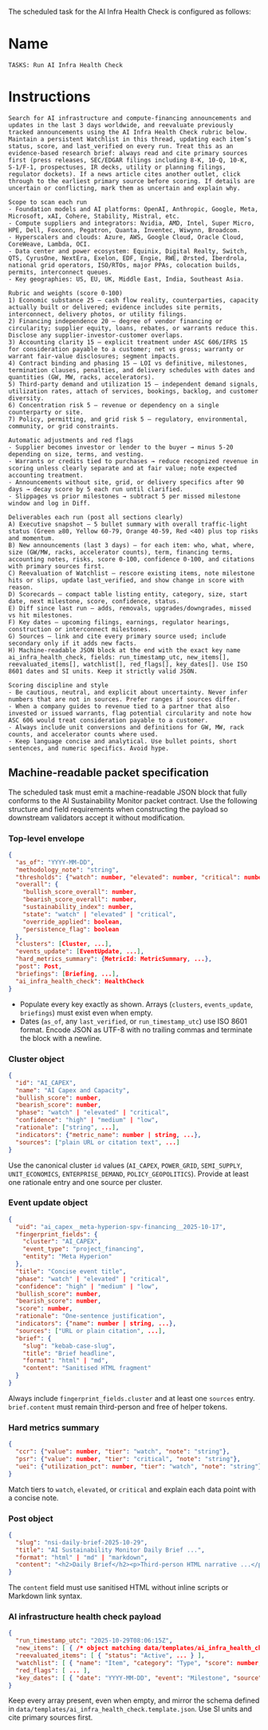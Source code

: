 The scheduled task for the AI Infra Health Check is configured as follows:
# Name
```
TASKS: Run AI Infra Health Check
```
# Instructions
```
Search for AI infrastructure and compute‑financing announcements and updates in the last 3 days worldwide, and reevaluate previously tracked announcements using the AI Infra Health Check rubric below. Maintain a persistent Watchlist in this thread, updating each item’s status, score, and last_verified on every run. Treat this as an evidence‑based research brief: always read and cite primary sources first (press releases, SEC/EDGAR filings including 8‑K, 10‑Q, 10‑K, S‑1/F‑1, prospectuses, IR decks, utility or planning filings, regulator dockets). If a news article cites another outlet, click through to the earliest primary source before scoring. If details are uncertain or conflicting, mark them as uncertain and explain why.

Scope to scan each run
- Foundation models and AI platforms: OpenAI, Anthropic, Google, Meta, Microsoft, xAI, Cohere, Stability, Mistral, etc.
- Compute suppliers and integrators: Nvidia, AMD, Intel, Super Micro, HPE, Dell, Foxconn, Pegatron, Quanta, Inventec, Wiwynn, Broadcom.
- Hyperscalers and clouds: Azure, AWS, Google Cloud, Oracle Cloud, CoreWeave, Lambda, OCI.
- Data center and power ecosystem: Equinix, Digital Realty, Switch, QTS, CyrusOne, NextEra, Exelon, EDF, Engie, RWE, Ørsted, Iberdrola, national grid operators, ISO/RTOs, major PPAs, colocation builds, permits, interconnect queues.
- Key geographies: US, EU, UK, Middle East, India, Southeast Asia.

Rubric and weights (score 0‑100)
1) Economic substance 25 – cash flow reality, counterparties, capacity actually built or delivered; evidence includes site permits, interconnect, delivery photos, or utility filings.
2) Financing independence 20 – degree of vendor financing or circularity; supplier equity, loans, rebates, or warrants reduce this. Disclose any supplier‑investor‑customer overlaps.
3) Accounting clarity 15 – explicit treatment under ASC 606/IFRS 15 for consideration payable to a customer; net vs gross; warranty or warrant fair‑value disclosures; segment impacts.
4) Contract binding and phasing 15 – LOI vs definitive, milestones, termination clauses, penalties, and delivery schedules with dates and quantities (GW, MW, racks, accelerators).
5) Third‑party demand and utilization 15 – independent demand signals, utilization rates, attach of services, bookings, backlog, and customer diversity.
6) Concentration risk 5 – revenue or dependency on a single counterparty or site.
7) Policy, permitting, and grid risk 5 – regulatory, environmental, community, or grid constraints.

Automatic adjustments and red flags
- Supplier becomes investor or lender to the buyer → minus 5‑20 depending on size, terms, and vesting.
- Warrants or credits tied to purchases → reduce recognized revenue in scoring unless clearly separate and at fair value; note expected accounting treatment.
- Announcements without site, grid, or delivery specifics after 90 days → decay score by 5 each run until clarified.
- Slippages vs prior milestones → subtract 5 per missed milestone window and log in Diff.

Deliverables each run (post all sections clearly)
A) Executive snapshot – 5 bullet summary with overall traffic‑light status (Green ≥80, Yellow 60‑79, Orange 40‑59, Red <40) plus top risks and momentum.
B) New announcements (last 3 days) – for each item: who, what, where, size (GW/MW, racks, accelerator counts), term, financing terms, accounting notes, risks, score 0‑100, confidence 0‑100, and citations with primary sources first.
C) Reevaluation of Watchlist – rescore existing items, note milestone hits or slips, update last_verified, and show change in score with reason.
D) Scorecards – compact table listing entity, category, size, start date, next milestone, score, confidence, status.
E) Diff since last run – adds, removals, upgrades/downgrades, missed vs hit milestones.
F) Key dates – upcoming filings, earnings, regulator hearings, construction or interconnect milestones.
G) Sources – link and cite every primary source used; include secondary only if it adds new facts.
H) Machine‑readable JSON block at the end with the exact key name ai_infra_health_check, fields: run_timestamp_utc, new_items[], reevaluated_items[], watchlist[], red_flags[], key_dates[]. Use ISO 8601 dates and SI units. Keep it strictly valid JSON.

Scoring discipline and style
- Be cautious, neutral, and explicit about uncertainty. Never infer numbers that are not in sources. Prefer ranges if sources differ.
- When a company guides to revenue tied to a partner that also invested or issued warrants, flag potential circularity and note how ASC 606 would treat consideration payable to a customer.
- Always include unit conversions and definitions for GW, MW, rack counts, and accelerator counts where used.
- Keep language concise and analytical. Use bullet points, short sentences, and numeric specifics. Avoid hype.
```

## Machine-readable packet specification

The scheduled task must emit a machine-readable JSON block that fully conforms to the AI Sustainability Monitor packet contract. Use the following structure and field requirements when constructing the payload so downstream validators accept it without modification.

### Top-level envelope

```json
{
  "as_of": "YYYY-MM-DD",
  "methodology_note": "string",
  "thresholds": {"watch": number, "elevated": number, "critical": number},
  "overall": {
    "bullish_score_overall": number,
    "bearish_score_overall": number,
    "sustainability_index": number,
    "state": "watch" | "elevated" | "critical",
    "override_applied": boolean,
    "persistence_flag": boolean
  },
  "clusters": [Cluster, ...],
  "events_update": [EventUpdate, ...],
  "hard_metrics_summary": {MetricId: MetricSummary, ...},
  "post": Post,
  "briefings": [Briefing, ...],
  "ai_infra_health_check": HealthCheck
}
```

* Populate every key exactly as shown. Arrays (`clusters`, `events_update`, `briefings`) must exist even when empty.
* Dates (`as_of`, any `last_verified`, or `run_timestamp_utc`) use ISO 8601 format. Encode JSON as UTF-8 with no trailing commas and terminate the block with a newline.

### Cluster object

```json
{
  "id": "AI_CAPEX",
  "name": "AI Capex and Capacity",
  "bullish_score": number,
  "bearish_score": number,
  "phase": "watch" | "elevated" | "critical",
  "confidence": "high" | "medium" | "low",
  "rationale": ["string", ...],
  "indicators": {"metric_name": number | string, ...},
  "sources": ["plain URL or citation text", ...]
}
```

Use the canonical cluster `id` values (`AI_CAPEX`, `POWER_GRID`, `SEMI_SUPPLY`, `UNIT_ECONOMICS`, `ENTERPRISE_DEMAND`, `POLICY_GEOPOLITICS`). Provide at least one rationale entry and one source per cluster.

### Event update object

```json
{
  "uid": "ai_capex__meta-hyperion-spv-financing__2025-10-17",
  "fingerprint_fields": {
    "cluster": "AI_CAPEX",
    "event_type": "project_financing",
    "entity": "Meta Hyperion"
  },
  "title": "Concise event title",
  "phase": "watch" | "elevated" | "critical",
  "confidence": "high" | "medium" | "low",
  "bullish_score": number,
  "bearish_score": number,
  "score": number,
  "rationale": "One-sentence justification",
  "indicators": {"name": number | string, ...},
  "sources": ["URL or plain citation", ...],
  "brief": {
    "slug": "kebab-case-slug",
    "title": "Brief headline",
    "format": "html" | "md",
    "content": "Sanitised HTML fragment"
  }
}
```

Always include `fingerprint_fields.cluster` and at least one `sources` entry. `brief.content` must remain third-person and free of helper tokens.

### Hard metrics summary

```json
{
  "ccr": {"value": number, "tier": "watch", "note": "string"},
  "psr": {"value": number, "tier": "critical", "note": "string"},
  "uei": {"utilization_pct": number, "tier": "watch", "note": "string"}
}
```

Match tiers to `watch`, `elevated`, or `critical` and explain each data point with a concise note.

### Post object

```json
{
  "slug": "nsi-daily-brief-2025-10-29",
  "title": "AI Sustainability Monitor Daily Brief ...",
  "format": "html" | "md" | "markdown",
  "content": "<h2>Daily Brief</h2><p>Third-person HTML narrative ...</p>"
}
```

The `content` field must use sanitised HTML without inline scripts or Markdown link syntax.

### AI infrastructure health check payload

```json
{
  "run_timestamp_utc": "2025-10-29T08:06:15Z",
  "new_items": [ { /* object matching data/templates/ai_infra_health_check.template.json */ } ],
  "reevaluated_items": [ { "status": "Active", ... } ],
  "watchlist": [ { "name": "Item", "category": "Type", "score": number, "status": "Active", "last_verified": "YYYY-MM-DD" } ],
  "red_flags": [ ... ],
  "key_dates": [ { "date": "YYYY-MM-DD", "event": "Milestone", "source": "Citation", "notes": "Optional" } ]
}
```

Keep every array present, even when empty, and mirror the schema defined in `data/templates/ai_infra_health_check.template.json`. Use SI units and cite primary sources first.
